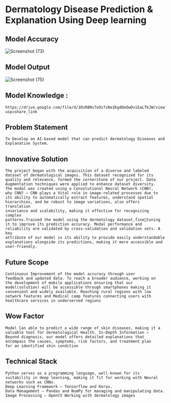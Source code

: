 # Dermatology Disease Prediction & Explanation Using Deep learning 
## Model Accuracy 
![Screenshot (73)](https://github.com/Sanjay-shankar-ai/Dermo/assets/94231938/19613b8a-506a-4dc0-907a-33c2f39df58d)


## Model Output
![Screenshot (75)](https://github.com/Sanjay-shankar-ai/Dermo/assets/94231938/e20455b0-1e70-44f6-b4fe-13fd8e5f89b5)


## Model Knowledge : 
```
https://drive.google.com/file/d/1RzR8Nv7o9z7sNa1KgdQeOwDviEaLTkJW/view?usp=share_link
```

## Problem Statement
```
To Develop an AI-based model that can predict dermatology Diseases and Explanation System.
```
## Innovative Solution
```
The project began with the acquisition of a diverse and labeled 
dataset of dermatological images. This dataset recognized for its 
quality and relevance, formed the cornerstone of our project. Data 
Augmentation techniques were applied to enhance dataset diversity. 
The modal was created using a Convolutional Neural Network (CNN), 
why CNN? – CNN plays a Vital role in image-related processes due to 
its ability to automatically extract features, understand spatial 
hierarchies, and be robust to image variations, also offers translation 
invariance and scalability, making it effective for recognizing complex 
patterns.Trained the model using the dermatology dataset,finetuning
it to improve its prediction accuracy. Modal performance and 
reliability are validated by cross-validation and validation sets. A key 
attribute of our model is its ability to provide easily understandable 
explanations alongside its predictions, making it more accessible and 
user-friendly.

```
## Future Scope 
```
Continuous Improvement of the model accuracy through user 
feedback and updated data. To reach a broader audience, working on 
the development of mobile applications ensuring that our 
model(solution) will be accessible through smartphones making it 
convenient and widely available. Reaching rural regions with low 
network features and Medical camp features connecting users with 
healthcare services in underserved regions
```

## Wow Factor
```
Model Can able to predict a wide range of skin diseases, making it a 
valuable tool for dermatological Health. In-Depth Information –
Beyond diagnosis, our model offers detailed explanations that 
encompass the causes, symptoms, risk factors, and treatment plan 
for an identified skin condition
```

## Technical Stack
```
Python serves as a programming language, well-known for its suitability in deep learning, making it fit for working with Neural networks such as CNNs.
Deep Learning Framework – Tensorflow and Keras.
Data Management – Pandas and NumPy for managing and manipulating data.
Image Processing – OpenCV Working with dermatology images
```

